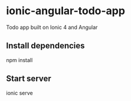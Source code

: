 # ionic-angular-todo-app
Todo app built on Ionic 4 and Angular

## Install dependencies
npm install
  
## Start server
ionic serve

